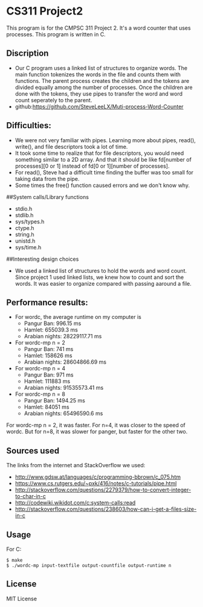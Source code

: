 # CS311 Project2
This program is for the CMPSC 311 Project 2. It's a word counter that uses processes.
This program is written in C.


## Discription
*	Our C program uses a linked list of structures to organize words. The main function tokenizes the words in the file and counts them with functions. The parent process creates the children and the tokens are divided equally among the number of processes. Once the children are done with the tokens, they use pipes to transfer the word and word count seperately to the parent.  
* github:https://github.com/SteveLeeLX/Muti-process-Word-Counter

## Difficulties: 
* We were not very familiar with pipes. Learning more about pipes, read(), write(), and file descriptors took a lot of time. 
* It took some time to realize that for file descriptors, you would need something similar to a 2D array. And that it should be like fd[number of processes][0 or 1] instead of fd[0 or 1][number of processes].
* For read(), Steve had a difficult time finding the buffer was too small for taking data from the pipe.
* Some times the free() function caused errors and we don't know why. 

##System calls/Library functions
* stdio.h
* stdlib.h
* sys/types.h
* ctype.h
* string.h
* unistd.h
* sys/time.h

##Interesting design choices
* We used a linked list of structures to hold the words and word count. Since project 1 used linked lists, we knew how to count and sort the words. It was easier to organize compared with passing aaround a file. 

## Performance results:
* For wordc, the average runtime  on my computer is
  * Pangur Ban:     996.15 ms
  * Hamlet:         655039.3 ms
  * Arabian nights:  28229117.71 ms
* For wordc-mp n = 2
	* Pangur Ban:   741   ms
	* Hamlet:    158626 ms
	* Arabian nights: 28604866.69 ms
* For wordc-mp n = 4
	* Pangur Ban:   971  ms
	* Hamlet: 111883 ms
	* Arabian nights: 91535573.41 ms
* For wordc-mp n = 8
	* Pangur Ban:  1494.25    ms
	* Hamlet: 84051  ms
	* Arabian nights: 65496590.6 ms

For wordc-mp n = 2, it was faster. For n=4, it was closer to the speed of wordc. But for n=8, it was slower for panger, but faster for the other two. 

## Sources used 
The links from the internet and StackOverflow we used:

* http://www.gdsw.at/languages/c/programming-bbrown/c_075.htm
* https://www.cs.rutgers.edu/~pxk/416/notes/c-tutorials/pipe.html
* http://stackoverflow.com/questions/2279379/how-to-convert-integer-to-char-in-c
* http://codewiki.wikidot.com/c:system-calls:read
* http://stackoverflow.com/questions/238603/how-can-i-get-a-files-size-in-c

## Usage
For C:

```
$ make
$ ./wordc-mp input-textfile output-countfile output-runtime n
```



## License
MIT License

